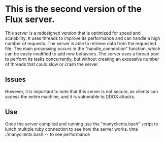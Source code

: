 # This is the second version of the Flux server.

This server is a redesigned version that is optimized for speed and scalability. It uses threads to improve its performance and can handle a high number of requests. The server is able to retrieve data from the requested file. The main processing occurs in the "handle_connection" function, which can be easily modified to add new behaviors. The server uses a thread pool to perform its tasks concurrently, but without creating an excessive number of threads that could slow or crash the server.

## Issues
However, it is important to note that this server is not secure, as clients can access the entire machine, and it is vulnerable to DDOS attacks.

## Use
Once the server compiled and running use the "manyclients.bash" script to lunch multiple ruby connection to see how the server works.
time ./manyclients.bash -- to see performance